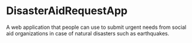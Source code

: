 # DisasterAidRequestApp
 A web application that people can use to submit urgent needs from social aid organizations in case of natural disasters such as earthquakes.

